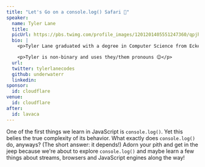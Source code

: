 ```yaml
---
title: "Let's Go on a console.log() Safari 🦏"
speaker:
  name: Tyler Lane
  title:
  picUrl: https://pbs.twimg.com/profile_images/1201201405551247360/qpjhqDXq_400x400.jpg
  bio: |
    <p>Tyler Lane graduated with a degree in Computer Science from Eckerd College. They have worked as a professional web developer for over six years and have taught software engineering at both Austin Coding Academy and General Assembly. They also produce the annual Out of Bounds Comedy Festival, which starts next week!</p>

    <p>Tyler is non-binary and uses they/them pronouns 😊</p>
  url:
  twitter: tylerlanecodes
  github: underwaterr
  linkedin:
sponsor:
  id: cloudflare
venue:
  id: cloudflare
after:
  id: lavaca
---
```


One of the first things we learn in JavaScript is `console.log()`. Yet this belies the true complexity of its behavior. What exactly does `console.log()` do, anyways? (The short answer: it depends!) Adorn your pith and get in the jeep because we're about to explore `console.log()` and maybe learn a few things about streams, browsers and JavaScript engines along the way!
